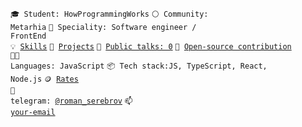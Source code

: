 <code>🎓 Student: HowProgrammingWorks</code>
<code>⚪ Community: Metarhia</code>
<code>👷 Speciality: Software engineer / FrontEnd</code><br>
<code>💡 [Skills](SKILLS.md)</code>
<code>🧻 [Projects](PROJECTS.md)</code>
<code>📢 [Public talks: 0](TALKS.md)</code>
<code>👀 [Open-source contribution](CONTRIBUTION.md)</code><br>
<code>🧑‍💻 Languages: JavaScript</code>
<code>📦 Tech stack:JS, TypeScript, React, Node.js</code>
<code>🪙 [Rates](RATES.md)</code><br>
<code>💬 telegram: [@roman_serebrov](https://t.me/roman_serebrov)</code>
<code>📫 [your-email](romserebrov@yandex.ru)</code>
